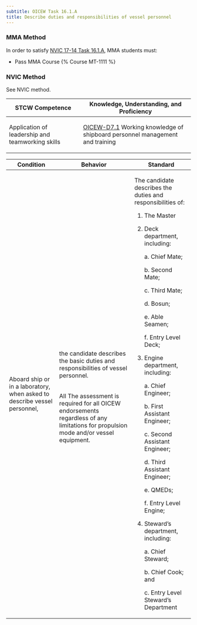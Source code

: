 ```yaml
---
subtitle: OICEW Task 16.1.A 
title: Describe duties and responsibilities of vessel personnel
---
```



### MMA Method

In order to satisfy  [NVIC 17-14  Task  16.1.A](/stcw23/assets/images/nvic-17-14.pdf), MMA students must:

* Pass MMA Course {% Course MT-1111 %}


### NVIC Method

<a onclick="togglevisibility('nvic_methods')" >See NVIC method.</a>

<div id='nvic_methods' class='hide'>

<table>
<thead>
<tr>
<th class='forty'> STCW Competence </th>
<th class='sixty'> Knowledge, Understanding, and Proficiency </th>
</tr>
</thead>




<tbody>
<tr><td markdown='1'>

Application of leadership and teamworking skills

</td><td markdown='1'>

[OICEW-D7.1](../../tables/31.html#OICEW-D7.1) Working knowledge of shipboard personnel management and training

</td></tr>


</tbody>
</table>


<table>
<thead>
<tr><th class='twenty'>  Condition </th><th class='twenty'> Behavior </th><th  class='sixty'>Standard </th></tr>
</thead>
<tbody >



<tr><td markdown='1'>

Aboard ship or in a laboratory, when asked to describe vessel personnel,

</td><td markdown='1'>

the candidate describes the basic duties and responsibilities of vessel personnel.

<br>

<div class="tooltip">All
<span class="tooltiptext">
The assessment is required for all OICEW endorsements regardless of any limitations for propulsion mode and/or vessel equipment.
</span>
</div>


</td><td markdown='1'>

The candidate describes the duties and responsibilities of:

1. The Master

2. Deck department, including:

     a. Chief Mate;

     b. Second Mate;

     c. Third Mate;

     d. Bosun;

     e. Able Seamen;

     f. Entry Level Deck;

3. Engine department, including:

     a. Chief Engineer;

     b. First Assistant Engineer;

     c. Second Assistant Engineer;

     d. Third Assistant Engineer;

     e. QMEDs;

     f. Entry Level Engine;

4. Steward’s department, including:

     a. Chief Steward;

     b. Chief Cook; and

     c. Entry Level Steward’s Department

</td></tr>
</tbody>
</table>
</div>
